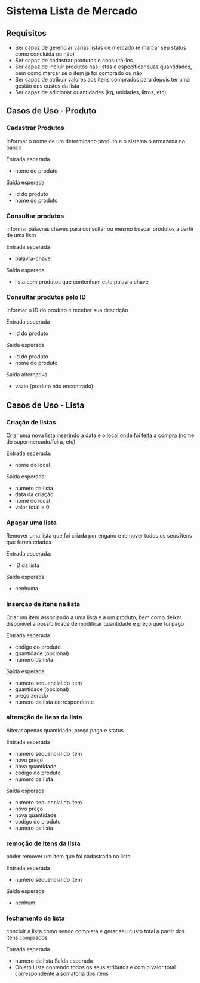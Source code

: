 # Sistema Lista de Mercado
## Requisitos
- Ser capaz de gerenciar várias listas de mercado (e marcar seu status como concluída ou não)
- Ser capaz de cadastrar produtos e consultá-los
- Ser capaz de incluir produtos nas listas e especificar suas quantidades, bem como marcar se o item já foi comprado ou não
- Ser capaz de atribuir valores aos itens comprados para depois ter uma gestão dos custos da lista
- Ser capaz de adicionar quantidades (kg, unidades, litros, etc)

## Casos de Uso - Produto
### Cadastrar Produtos
Informar o nome de um determinado produto e o sistema o armazena no banco

Entrada esperada
  - nome do produto

Saída esperada
  - id do produto
  - nome do produto

### Consultar produtos
informar palavras chaves para consultar ou mesmo buscar produtos a partir de uma lista

Entrada esperada
  - palavra-chave

Saída esperada
  - lista com produtos que contenham esta palavra chave

### Consultar produtos pelo ID
informar o ID do produto e receber sua descrição

Entrada esperada
  - id do produto

Saída esperada
  - id do produto
  - nome do produto

Saída alternativa
  - vazio (produto não encontrado)

## Casos de Uso - Lista
### Criação de listas
Criar uma nova lista inserindo a data e o local onde foi feita a compra (nome do supermercado/feira, etc)

Entrada esperada: 
  - nome do local

Saída esperada:
  - numero da lista
  - data da criação
  - nome do local
  - valor total = 0

### Apagar uma lista
Remover uma lista que foi criada por engano e remover todos os seus itens que foram criados

Entrada esperada:
  - ID da lista

Saída esperada
  - nenhuma

### Inserção de itens na lista
Criar um item associando a uma lista e a um produto, bem como deixar disponível a possibilidade de modificar quantidade e preço que foi pago

Entrada esperada:
  - código do produto
  - quantidade (opcional)
  - número da lista

Saída esperada
  - numero sequencial do item
  - quantidade (opcional)
  - preço zerado
  - número da lista correspondente

### alteração de itens da lista
Alterar apenas quantidade, preço pago e status

Entrada esperada
  - numero sequencial do item
  - novo preço
  - nova quantidade
  - codigo do produto
  - numero da lista

Saída esperada
  - numero sequencial do item
  - novo preço
  - nova quantidade
  - codigo do produto
  - numero da lista

### remoção de itens da lista
poder remover um item que foi cadastrado na lista

Entrada esperada
  - numero sequencial do item

Saída esperada
  - nenhum
### fechamento da lista
concluir a lista como sendo completa e gerar seu custo total a partir dos itens comprados

Entrada esperada
  - numero da lista
Saída esperada
  - Objeto Lista contendo todos os seus atributos e com o valor total correspondente à somatória dos itens

